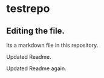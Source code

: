 # testrepo

## Editing the file.

Its a markdown file in this repository.

Updated Readme.

Updated Readme again.